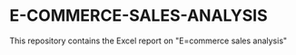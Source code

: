 # E-COMMERCE-SALES-ANALYSIS
This repository contains the Excel report on "E=commerce sales analysis"
